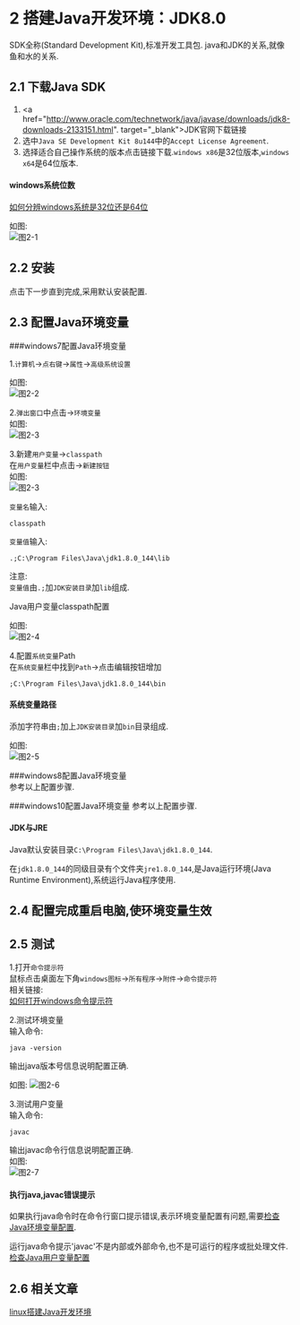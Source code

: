 2 搭建Java开发环境：JDK8.0
===

<div class="jumbotron">
<p>SDK全称(Standard Development Kit),标准开发工具包. java和JDK的关系,就像鱼和水的关系.  </p>  
</div>

2.1 下载Java SDK
---
1. <a href="http://www.oracle.com/technetwork/java/javase/downloads/jdk8-downloads-2133151.html". target="_blank">JDK官网下载链接</a>  
2. 选中`Java SE Development Kit 8u144`中的`Accept License Agreement`.   
3. 选择适合自己操作系统的版本点击链接下载.`windows x86`是32位版本,`windows x64`是64位版本.  

<div class="bs-callout bs-callout-info">
    <h4>windows系统位数</h4>
	<p><a href=http://localhost/article/windows/basic/1.如何分辨windows系统是32位还是64位.html target="_blank">如何分辨windows系统是32位还是64位</a></p>
</div>

如图:   
![图2-1](http://localhost/img/java/basic/2-1.png)   

2.2 安装
---
点击下一步直到完成,采用默认安装配置.

2.3 配置Java环境变量
---

###windows7配置Java环境变量

1.`计算机`->`点右键`->`属性`->`高级系统设置`   

如图:   
![图2-2](http://localhost/img/java/basic/2-2.png)   


2.`弹出窗口`中点击->`环境变量`  
如图:   
![图2-3](http://localhost/img/java/basic/2-3.png)  


3.新建`用户变量`->`classpath`   
在`用户变量`栏中点击->`新建按钮`   
如图:  
![图2-3](http://localhost/img/java/basic/2-3.png)   

`变量名`输入:
	
	classpath
		
`变量值`输入:
	
	.;C:\Program Files\Java\jdk1.8.0_144\lib
		
注意:   
`变量值`由`.;`加`JDK安装目录`加`lib`组成.

Java用户变量classpath配置   

如图:   
![图2-4](http://localhost/img/java/basic/2-4.png)   
	
4.配置`系统变量`Path   
在`系统变量`栏中找到`Path`->点击编辑按钮增加

	;C:\Program Files\Java\jdk1.8.0_144\bin
	
<div class="bs-callout bs-callout-warning">
    <h4>系统变量路径</h4>
	<p>添加字符串由<code>;</code>加上<code>JDK安装目录</code>加<code>bin</code>目录组成.</p>
</div>

如图:   
![图2-5](http://localhost/img/java/basic/2-5.png)   
	

		
###windows8配置Java环境变量   
参考以上配置步骤.

###windows10配置Java环境变量
参考以上配置步骤.
	
<div class="bs-callout bs-callout-info">
    <h4>JDK与JRE</h4>
	<p>Java默认安装目录<code>C:\Program Files\Java\jdk1.8.0_144</code>. </p>
	<p>在<code>jdk1.8.0_144</code>的同级目录有个文件夹<code>jre1.8.0_144</code>,是Java运行环境(Java Runtime Environment),系统运行Java程序使用.</p>
</div>

2.4 配置完成重启电脑,使环境变量生效
---

2.5 测试
---

1.打开`命令提示符`  
鼠标点击桌面左下角`windows图标`->`所有程序`->`附件`->`命令提示符`   
相关链接:   
[如何打开windows命令提示符](http://localhost/article/windows/basic/2.如何打开windows命令提示符.html)

2.测试环境变量   
输入命令:
	
	java -version
	
输出java版本号信息说明配置正确.   

如图:
![图2-6](http://localhost/img/java/basic/2-6.png)   

3.测试用户变量   
输入命令:
	
	javac

输出javac命令行信息说明配置正确.   
如图:  
![图2-7](http://localhost/img/java/basic/2-7.png)   

<div class="bs-callout bs-callout-danger">
    <h4>执行java,javac错误提示</h4>
	<p>如果执行java命令时在命令行窗口提示错误,表示环境变量配置有问题,需要<a href="#">检查Java环境变量配置</a>.</p>
	<p>运行java命令提示'javac'不是内部或外部命令,也不是可运行的程序或批处理文件.<a href="#">检查Java用户变量配置</a></p>
</div>

2.6 相关文章
---

[linux搭建Java开发环境](http://localhost/article/linux/common/linux安装配置jdk.html)